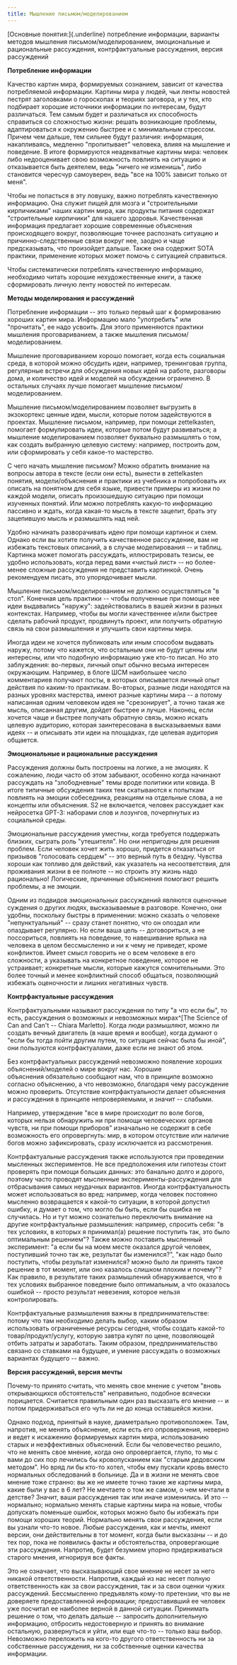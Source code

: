 ```yaml
---
title: Мышление письмом/моделированием
---
```


[Основные понятия:]{.underline} потребление информации, варианты методов
мышления письмом/моделированием, эмоциональные и рациональные
рассуждения, контрфактуальные рассуждения, версия рассуждений

**Потребление информации**

Качество картин мира, формируемых сознанием, зависит от качества
потребляемой информации. Картины мира у людей, чьи ленты новостей
пестрят заголовками о гороскопах и теориях заговора, и у тех, кто
подбирает хорошие источники информации по интересам, будут различаться.
Тем самым будет и различаться их способность справиться со сложностью
жизни: решать возникающие проблемы, адаптироваться к окружению быстрее и
с минимальным стрессом. Причем чем дальше, тем сильнее будут различия:
информация, накапливаясь, медленно "пропитывает" человека, влияя на
мышление и поведение. В итоге формируются неадекватные картины мира:
человек либо недооценивает свою возможность повлиять на ситуацию и
отказывается быть деятелем, ведь "ничего не изменишь", либо становится
чересчур самоуверен, ведь "все на 100% зависит только от меня".

Чтобы не попасться в эту ловушку, важно потреблять качественную
информацию. Она служит пищей для мозга и "строительными кирпичиками"
наших картин мира, как продукты питания содержат "строительные
кирпичики" для нашего здоровья. Качественная информация предлагает
хорошие современные объяснения происходящего вокруг, позволяющие точнее
распознать ситуацию и причинно-следственные связи вокруг нее, заодно и
чаще предсказывать, что произойдет дальше. Также она содержит SOTA
практики, применение которых может помочь с ситуацией справиться.

Чтобы систематически потреблять качественную информацию, необходимо
читать хорошие нехудожественные книги, а также сформировать личную ленту
новостей по интересам.

**Методы моделирования и рассуждений**

Потребление информации -- это только первый шаг к формированию хороших
картин мира. Информацию мало "употребить" или "прочитать", ее надо
усвоить. Для этого применяются практики мышления проговариванием, а
также мышления письмом/моделированием.

Мышление проговариванием хорошо помогает, когда есть социальная среда, в
которой можно обсудить идеи, например, тренинговая группа, регулярные
встречи для обсуждения новых идей на работе, разговоры дома, и
количество идей и моделей на обсуждении ограничено. В остальных случаях
лучше помогает мышление письмом/моделированием.

Мышление письмом/моделированием позволяет выгрузить в экзокортекс ценные
идеи, мысли, которые потом задействуются в проектах. Мышление письмом,
например, при помощи zettelkasten, помогает формулировать идеи, которые
потом будут развиваться; а мышление моделированием позволяет буквально
размышлять о том, как создать выбранную целевую систему: например,
построить дом, или сформировать у себя какое-то мастерство.

С чего начать мышление письмом? Можно обратить внимание на вопросы
автора в тексте (если они есть), вынести в zettelkasten понятия,
модели/объяснения и практики из учебника и попробовать их описать на
понятном для себя языке, привести примеры из жизни по каждой модели,
описать произошедшую ситуацию при помощи изученных понятий. Или можно
потреблять какую-то информацию пассивно и ждать, когда какая-то мысль в
тексте зацепит, брать эту зацепившую мысль и размышлять над ней.

Удобно начинать разворачивать идею при помощи картинок и схем. Однако
если вы хотите получить качественное рассуждение, вам не избежать
текстовых описаний, а в случае моделирования -- и таблиц. Картинка может
помогать рассуждать, иллюстрировать тезисы, ее удобно использовать,
когда перед вами «чистый лист» -- но более-менее сложные рассуждения не
представить картинкой. Очень рекомендуем писать, это упорядочивает
мысли.

Мышление письмом/моделированием не должно осуществляться "в стол".
Конечная цель практики -- чтобы полученные при помощи нее идеи
выдавались "наружу": задействовались в вашей жизни в разных контекстах.
Например, чтобы вы могли качественнее и/или быстрее сделать рабочий
продукт, продвинуть проект, или получить обратную связь на свои
размышления и улучшить свои картины мира.

Иногда идеи не хочется публиковать или иным способом выдавать наружу,
потому что кажется, что остальным они не будут ценны или интересны, или
что подобную информацию уже кто-то писал. Но это заблуждения: во-первых,
личный опыт обычно весьма интересен окружающим. Например, в блоге ШСМ
наибольшее число комментариев получают посты, в которых описывается
личный опыт действия по каким-то практикам. Во-вторых, разные люди
находятся на разных уровнях мастерства, имеют разные картины мира -- а
потому написанная одним человеком идея не "срезонирует", а точно такая
же мысль, описанная другим, дойдет быстрее и лучше. Наконец, если
хочется чаще и быстрее получать обратную связь, можно искать целевую
аудиторию, которая заинтересована в высказываемых вами идеях -- и
описывать эти идеи на площадках, где целевая аудитория общается.

**Эмоциональные и рациональные рассуждения**

Рассуждения должны быть построены на логике, а не эмоциях. К сожалению,
люди часто об этом забывают, особенно когда начинают рассуждать на
"злободневные" темы вроде политики или ковида. В итоге типичные
обсуждения таких тем скатываются к попыткам повлиять на эмоции
собеседника, реакциям на отдельные слова, а не концепты или объяснения.
S2 не включается, человек рассуждает как нейросетка GPT-3: наборами слов
и лозунгов, почерпнутых из социальной среды.

Эмоциональные рассуждения уместны, когда требуется поддержать близких,
сыграть роль "утешителя". Но они непригодны для решения проблем. Если
человек хочет жить хорошо, придется отказаться от призывов "голосовать
сердцем" -- это верный путь в бездну. Чувства хороши как топливо для
действий, как указатель на несоответствия, для проживания жизни в ее
полноте -- но строить эту жизнь надо рационально! Логические, причинные
объяснения помогают решить проблемы, а не эмоции.

Одним из подвидов эмоциональных рассуждений являются оценочные суждения
о других людях, высказываемые в разговоре. Конечно, они удобны,
поскольку быстры в применении: можно сказать о человеке "непунктуальный"
-- сразу станет понятно, что он опоздал или опаздывает регулярно. Но
если ваша цель -- договориться, а не поссориться, повлиять на поведение,
то навешивание ярлыка на человека в целом бессмысленно и ни к чему не
приведет, кроме конфликтов. Имеет смысл говорить не о всем человеке в
его сложности, а указывать на конкретное поведение, которое не
устраивает; конкретные мысли, которые кажутся сомнительными. Это более
точный и менее конфликтный способ общаться, позволяющий избежать
оценочности и лишних негативных чувств.

**Контрфактуальные** **рассуждения**

Контрфактуальными называют рассуждения по типу "а что если бы", то есть,
рассуждения о возможных и невозможных мирах^[The Science
of Can and Can't -- Chiara Marletto]. Когда люди
размышляют, можно ли создать вечный двигатель (в наше время и вообще),
когда думают о "если бы тогда пойти другим путем, то ситуация сейчас
была бы иной", они пользуются контрфактуалами, даже если не знают об
этом.

Без контрфактуальных рассуждений невозможно появление хороших
объяснений/моделей о мире вокруг нас. Хорошие объяснения обязательно
сообщают нам, что в принципе возможно согласно объяснению, а что
невозможно, благодаря чему рассуждение можно проверить. Отсутствие
контрфактуальности делает объяснения и рассуждения в принципе
непроверяемыми, и значит -- слабыми.

Например, утверждение "все в мире происходит по воле богов, которых
нельзя обнаружить ни при помощи человеческих органов чувств, ни при
помощи приборов" изначально не содержит в себе возможность его
опровергнуть: мир, в котором отсутствие или наличие богов можно
зафиксировать, сразу исключается из рассмотрения.

Контрфактуальные рассуждения также используются при проведении мысленных
экспериментов. Не все предположения или гипотезы стоит проверять при
помощи больших данных: это банально долго и дорого, поэтому часто
проводят мысленные эксперименты-рассуждения для отбрасывания самых
неудачных вариантов. Иногда контрфактуальность может использоваться во
вред: например, когда человек постоянно мысленно возвращается к какой-то
ситуации, в которой допустил ошибку, и думает о том, что могло бы быть,
если бы ошибка не случилась. Но и тут можно сознательно переключить
внимание на другие контрфактуальные размышления: например, спросить
себя: "в тех условиях, в которых я принимал(а) решение поступить так,
это было оптимальным решением"? Также можно поставить мысленный
эксперимент: "а если бы на моем месте оказался другой человек,
поступивший точно так же, результат бы изменился?", "как надо было
поступить, чтобы результат изменился? можно было ли принять такое
решение в тот момент, или оно казалось слишком плохим и почему"? Как
правило, в результате таких размышлений обнаруживается, что в тех
условиях выбранное поведение было оптимальным, а что оказалось ошибкой
-- просто результат невезения, которое нельзя контролировать.

Контрфактуальные размышления важны в предпринимательстве: потому что там
необходимо делать выбор, каким образом использовать ограниченные ресурсы
сегодня, чтобы создать какой-то товар/продукт/услугу, которую завтра
купят по цене, позволяющей отбить затраты и заработать. Таким образом,
предпринимательство связано со ставками на будущее, и умение рассуждать
о возможных вариантах будущего -- важно.

**Версия рассуждений, версия мечты**

Почему-то принято считать, что менять свое мнение с учетом "вновь
открывающихся обстоятельств" неправильно, подобное всячески порицается.
Считается правильным один раз высказать его мнение -- и потом
придерживаться его чуть ли не до конца оставшейся жизни.

Однако подход, принятый в науке, диаметрально противоположен. Там,
напротив, не менять объяснение, если есть его опровержения, неверно и
ведет к искажению формируемых картин мира, использованию старых и
неэффективных объяснений. Если бы человечество решило, что не менять
свое мнение, когда оно опровергается, глупо, то мы с вами до сих пор
лечились бы кровопусканием как "старым дедовским методом". Но вряд ли бы
кто-то хотел, чтобы ему пускали кровь вместо нормальных обследований в
больнице. Да и в жизни не менять свое мнение тоже странно: вы же не
имеете точно такие же картины мира, какие были у вас в 6 лет? Не
мечтаете о том же самом, о чем мечтали в детстве? Значит, ваши
рассуждения так или иначе изменились. И это -- нормально; нормально
менять старые картины мира на новые, чтобы допускать поменьше ошибок,
которых можно было бы избежать при помощи хороших теорий. Нормально
менять свои рассуждения, если вы узнали что-то новое. Любые рассуждения,
как и мечты, имеют версии, они действительны в тот момент, когда были
высказаны -- и до тех пор, пока не появились факты и обстоятельства,
опровергающие эти рассуждения. Напротив, будет безумием упорно
придерживаться старого мнения, игнорируя все факты.

Это не означает, что высказывающий свое мнение не несет за него никакой
ответственности. Напротив, каждый из нас несет полную ответственность
как за свои рассуждения, так и за свои оценки чужих рассуждений.
Бессмысленно предъявлять кому-то претензии, что вы не доверяете
предоставленной информации; предоставивший ее человек уже посчитал ее
наиболее верной в данной ситуации. Принимать решение о том, что делать
дальше -- запросить дополнительную информацию, отбросить недостоверную и
принять во внимание остальную, развернуться и уйти, или еще что-то --
только ваш выбор. Невозможно переложить на кого-то другого
ответственность ни за собственные рассуждения, ни за собственные оценки
качества информации.

